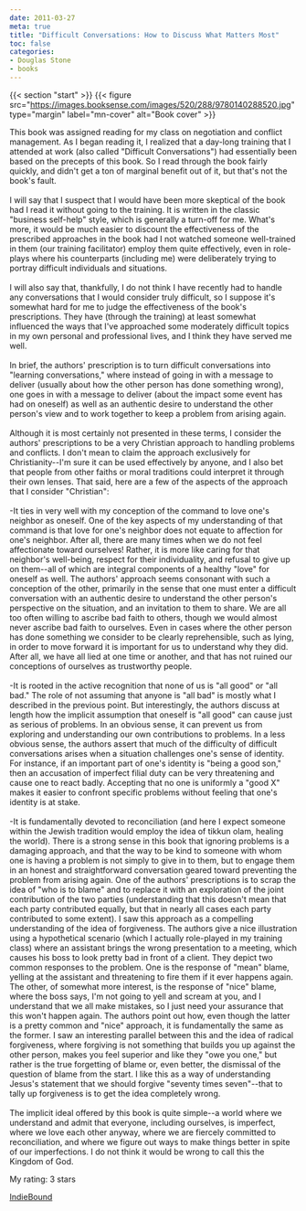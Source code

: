 ```yaml
---
date: 2011-03-27
meta: true
title: "Difficult Conversations: How to Discuss What Matters Most"
toc: false
categories:
- Douglas Stone
- books
---
```


{{< section "start" >}}
{{< figure src="https://images.booksense.com/images/520/288/9780140288520.jpg" type="margin" label="mn-cover" alt="Book cover" >}}

This book was assigned reading for my class on negotiation and conflict management. As I began reading it, I realized that a day-long training that I attended at work (also called "Difficult Conversations") had essentially been based on the precepts of this book. So I read through the book fairly quickly, and didn't get a ton of marginal benefit out of it, but that's not the book's fault. <br /><br />I will say that I suspect that I would have been more skeptical of the book had I read it without going to the training. It is written in the classic "business self-help" style, which is generally a turn-off for me. What's more, it would be much easier to discount the effectiveness of the prescribed approaches in the book had I not watched someone well-trained in them (our training facilitator) employ them quite effectively, even in role-plays where his counterparts (including me) were deliberately trying to portray difficult individuals and situations. <br /><br />I will also say that, thankfully, I do not think I have recently had to handle any conversations that I would consider truly difficult, so I suppose it's somewhat hard for me to judge the effectiveness of the book's prescriptions. They have (through the training) at least somewhat influenced the ways that I've approached some moderately difficult topics in my own personal and professional lives, and I think they have served me well.<br /><br />In brief, the authors' prescription is to turn difficult conversations into "learning conversations," where instead of going in with a message to deliver (usually about how the other person has done something wrong), one goes in with a message to deliver (about the impact some event has had on oneself) as well as an authentic desire to understand the other person's view and to work together to keep a problem from arising again.<br /><br />Although it is most certainly not presented in these terms, I consider the authors' prescriptions to be a very Christian approach to handling problems and conflicts. I don't mean to claim the approach exclusively for Christianity--I'm sure it can be used effectively by anyone, and I also bet that people from other faiths or moral traditions could interpret it through their own lenses. That said, here are a few of the aspects of the approach that I consider "Christian":<br /><br />-It ties in very well with my conception of the command to love one's neighbor as oneself. One of the key aspects of my understanding of that command is that love for one's neighbor does not equate to affection for one's neighbor. After all, there are many times when we do not feel affectionate toward ourselves! Rather, it is more like caring for that neighbor's well-being, respect for their individuality, and refusal to give up on them--all of which are integral components of a healthy "love" for oneself as well. The authors' approach seems consonant with such a conception of the other, primarily in the sense that one must enter a difficult conversation with an authentic desire to understand the other person's perspective on the situation, and an invitation to them to share. We are all too often willing to ascribe bad faith to others, though we would almost never ascribe bad faith to ourselves. Even in cases where the other person has done something we consider to be clearly reprehensible, such as lying, in order to move forward it is important for us to understand why they did. After all, we have all lied at one time or another, and that has not ruined our conceptions of ourselves as trustworthy people.<br /><br />-It is rooted in the active recognition that none of us is "all good" or "all bad." The role of not assuming that anyone is "all bad" is mostly what I described in the previous point. But interestingly, the authors discuss at length how the implicit assumption that oneself is "all good" can cause just as serious of problems. In an obvious sense, it can prevent us from exploring and understanding our own contributions to problems. In a less obvious sense, the authors assert that much of the difficulty of difficult conversations arises when a situation challenges one's sense of identity. For instance, if an important part of one's identity is "being a good son," then an accusation of imperfect filial duty can be very threatening and cause one to react badly. Accepting that no one is uniformly a "good X" makes it easier to confront specific problems without feeling that one's identity is at stake.<br /><br />-It is fundamentally devoted to reconciliation (and here I expect someone within the Jewish tradition would employ the idea of tikkun olam, healing the world). There is a strong sense in this book that ignoring problems is a damaging approach, and that the way to be kind to someone with whom one is having a problem is not simply to give in to them, but to engage them in an honest and straightforward conversation geared toward preventing the problem from arising again. One of the authors' prescriptions is to scrap the idea of "who is to blame" and to replace it with an exploration of the joint contribution of the two parties (understanding that this doesn't mean that each party contributed equally, but that in nearly all cases each party contributed to some extent). I saw this approach as a compelling understanding of the idea of forgiveness. The authors give a nice illustration using a hypothetical scenario (which I actually role-played in my training class) where an assistant brings the wrong presentation to a meeting, which causes his boss to look pretty bad in front of a client. They depict two common responses to the problem. One is the response of "mean" blame, yelling at the assistant and threatening to fire them if it ever happens again. The other, of somewhat more interest, is the response of "nice" blame, where the boss says, I'm not going to yell and scream at you, and I understand that we all make mistakes, so I just need your assurance that this won't happen again. The authors point out how, even though the latter is a pretty common and "nice" approach, it is fundamentally the same as the former. I saw an interesting parallel between this and the idea of radical forgiveness, where forgiving is not something that builds you up against the other person, makes you feel superior and like they "owe you one," but rather is the true forgetting of blame or, even better, the dismissal of the question of blame from the start. I like this as a way of understanding Jesus's statement that we should forgive "seventy times seven"--that to tally up forgiveness is to get the idea completely wrong.<br /><br />The implicit ideal offered by this book is quite simple--a world where we understand and admit that everyone, including ourselves, is imperfect, where we love each other anyway, where we are fiercely committed to reconciliation, and where we figure out ways to make things better in spite of our imperfections. I do not think it would be wrong to call this the Kingdom of God.

My rating: 3 stars  

[IndieBound](https://www.indiebound.org/book/9780140288520)
